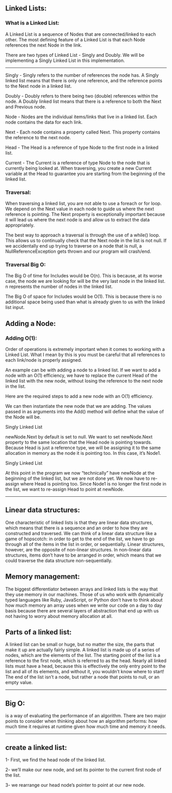 ## Linked Lists:

### What is a Linked List:

A Linked List is a sequence of Nodes that are connected/linked to each other. The most defining feature of a Linked List is that each Node references the next Node in the link.

There are two types of Linked List - Singly and Doubly. We will be implementing a Singly Linked List in this implementation.

**********************

Singly - Singly refers to the number of references the node has. A Singly linked list means that there is only one reference, and the reference points to the Next node in a linked list.

Doubly - Doubly refers to there being two (double) references within the node. A Doubly linked list means that there is a reference to both the Next and Previous node.

Node - Nodes are the individual items/links that live in a linked list. Each node contains the data for each link.

Next - Each node contains a property called Next. This property contains the reference to the next node.

Head - The Head is a reference of type Node to the first node in a linked list.

Current - The Current is a reference of type Node to the node that is currently being looked at. When traversing, you create a new Current variable at the Head to guarantee you are starting from the beginning of the linked list.


### Traversal:

When traversing a linked list, you are not able to use a foreach or for loop. We depend on the Next value in each node to guide us where the next reference is pointing. The Next property is exceptionally important because it will lead us where the next node is and allow us to extract the data appropriately.

The best way to approach a traversal is through the use of a while() loop. This allows us to continually check that the Next node in the list is not null. If we accidentally end up trying to traverse on a node that is null, a NullReferenceException gets thrown and our program will crash/end.


### Traversal Big O:

The Big O of time for Includes would be O(n). This is because, at its worse case, the node we are looking for will be the very last node in the linked list. n represents the number of nodes in the linked list.

The Big O of space for Includes would be O(1). This is because there is no additional space being used than what is already given to us with the linked list input.


## Adding a Node:

### Adding O(1):

Order of operations is extremely important when it comes to working with a Linked List. What I mean by this is you must be careful that all references to each link/node is properly assigned.

An example can be with adding a node to a linked list. If we want to add a node with an O(1) efficiency, we have to replace the current Head of the linked list with the new node, without losing the reference to the next node in the list.

Here are the required steps to add a new node with an O(1) efficiency.

We can then instantiate the new node that we are adding. The values passed in as arguments into the Add() method will define what the value of the Node will be.

Singly Linked List

newNode.Next by default is set to null. We want to set newNode.Next property to the same location that the Head node is pointing towards. Because Head is just a reference type, we will be assigning it to the same allocation in memory as the node it is pointing too. In this case, it’s Node1.

Singly Linked List

At this point in the program we now “technically” have newNode at the beginning of the linked list, but we are not done yet. We now have to re-assign where Head is pointing too. Since Node1 is no longer the first node in the list, we want to re-assign Head to point at newNode.


--------------------------------

## Linear data structures:

One characteristic of linked lists is that they are linear data structures, which means that there is a sequence and an order to how they are constructed and traversed. We can think of a linear data structure like a game of hopscotch: in order to get to the end of the list, we have to go through all of the items in the list in order, or sequentially. Linear structures, however, are the opposite of non-linear structures. In non-linear data structures, items don’t have to be arranged in order, which means that we could traverse the data structure non-sequentially.

## Memory management:

The biggest differentiator between arrays and linked lists is the way that they use memory in our machines. Those of us who work with dynamically typed languages like Ruby, JavaScript, or Python don’t have to think about how much memory an array uses when we write our code on a day to day basis because there are several layers of abstraction that end up with us not having to worry about memory allocation at all.


## Parts of a linked list:

A linked list can be small or huge, but no matter the size, the parts that make it up are actually fairly simple. A linked list is made up of a series of nodes, which are the elements of the list.
The starting point of the list is a reference to the first node, which is referred to as the head. Nearly all linked lists must have a head, because this is effectively the only entry point to the list and all of its elements, and without it, you wouldn’t know where to start! The end of the list isn’t a node, but rather a node that points to null, or an empty value.

----------------------


## Big O:

is a way of evaluating the performance of an algorithm.
There are two major points to consider when thinking about how an algorithm performs: how much time it requires at runtime given how much time and memory it needs.

-----------

## create a linked list:

1- First, we find the head node of the linked list.

2- we’ll make our new node, and set its pointer to the current first node of the list.

3- we rearrange our head node’s pointer to point at our new node.

